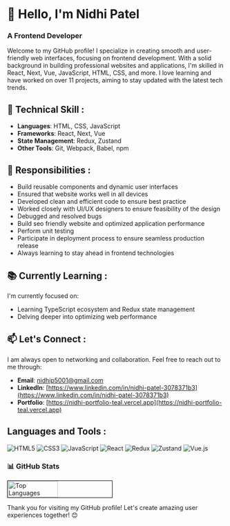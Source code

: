 # 👋 Hello, I'm Nidhi Patel

### A Frontend Developer
Welcome to my GitHub profile! I specialize in creating smooth and user-friendly web interfaces, focusing on frontend development. With a solid background in building professional websites and applications, I'm skilled in React, Next, Vue, JavaScript, HTML, CSS, and more. I love learning and have worked on over 11 projects, aiming to stay updated with the latest tech trends.

## 🚀 Technical Skill : 
- **Languages**: HTML, CSS, JavaScript
- **Frameworks**: React, Next, Vue
- **State Management**: Redux, Zustand
- **Other Tools**: Git, Webpack, Babel, npm

 ## 💼 Responsibilities :
- Build reusable components and dynamic user interfaces 
- Ensured that website works well in all devices
- Developed clean and efficient code to ensure best practice
- Worked closely with UI/UX designers to ensure feasibility of the design
- Debugged and resolved bugs
- Build seo friendly website and optimized application performance
- Perform unit testing
- Participate in deployment process to ensure seamless production release
- Always learning to stay ahead in frontend technologies

## 📚 Currently Learning :
I'm currently focused on:
- Learning TypeScript ecosystem and Redux state management
- Delving deeper into optimizing web performance

## 📫 Let's Connect :
I am always open to networking and collaboration. Feel free to reach out to me through:
- **Email**: [nidhip5001@gmail.com](mailto:nidhip5001@gmail.com)
- **LinkedIn**: [https://www.linkedin.com/in/nidhi-patel-3078371b3](https://www.linkedin.com/in/nidhi-patel-3078371b3)
- **Portfolio**: [https://nidhi-portfolio-teal.vercel.app](https://nidhi-portfolio-teal.vercel.app)

## Languages and Tools :
![HTML5](https://img.shields.io/badge/-HTML5-E34F26?logo=html5&logoColor=white)
![CSS3](https://img.shields.io/badge/-CSS3-1572B6?logo=css3&logoColor=white)
![JavaScript](https://img.shields.io/badge/-JavaScript-F7DF1E?logo=javascript&logoColor=black)
![React](https://img.shields.io/badge/-React-61DAFB?logo=react&logoColor=white)
![Redux](https://img.shields.io/badge/-Redux-764ABC?logo=redux&logoColor=white)
![Zustand](https://img.shields.io/badge/-Zustand-764ABC?logo=zustand&logoColor=white)
![Vue.js](https://img.shields.io/badge/-Vue.js-4FC08D?logo=vue.js&logoColor=white)

### 📊 GitHub Stats
<div style="display: flex; justify-content: space-between;">
  <img src="https://github-readme-stats.vercel.app/api/top-langs/?username=nidhip05&layout=compact&theme=radical&bg_color=ffffff&border_color=000000&title_color=000000&text_color=000000&icon_color=000000" alt="Top Languages" style="width: 48%; border: 1px solid black;">
</div>

Thank you for visiting my GitHub profile! Let's create amazing user experiences together! 😊
